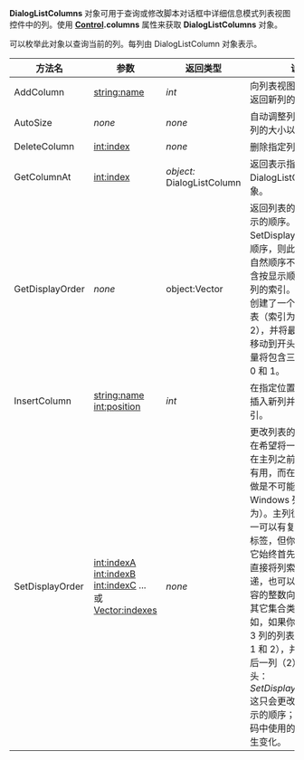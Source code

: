 **DialogListColumns** 对象可用于查询或修改脚本对话框中详细信息模式列表视图控件中的列。使用 **[Control](control.zh.md).columns** 属性来获取 **DialogListColumns** 对象。

可以枚举此对象以查询当前的列。每列由 DialogListColumn 对象表示。

| 方法名 | 参数 | 返回类型 | 说明 |
| --- | --- | --- | --- |
| AddColumn | <string:name> | *int* | 向列表视图中添加新列并返回新列的索引。 |
| AutoSize | *none* | *none* | 自动调整列表视图中所有列的大小以适应其内容。 |
| DeleteColumn | <int:index> | *none* | 删除指定列。 |
| GetColumnAt | <int:index> | *object:* DialogListColumn | 返回表示指定位置的列的 DialogListColumn 对象。 |
| GetDisplayOrder | *none* | object:Vector | 返回列表的列在屏幕上显示的顺序。如果之前通过 SetDisplayOrder 更改了顺序，则此顺序可能与其自然顺序不同。该向量包含按显示顺序排列的每个列的索引。例如，如果你创建了一个有 3 列的列表（索引为 0、1 和 2），并将最后一列（2）移动到开头，则返回的向量将包含三个整数：2、0 和 1。 |
| InsertColumn | <string:name> <int:position> | *int* | 在指定位置向列表视图中插入新列并返回新列的索引。 |
| SetDisplayOrder | <int:indexA> <int:indexB> <int:indexC> ... 或 <Vector:indexes> | *none* | 更改列表的列显示顺序。在希望将一个或多个列放在主列之前时，这将特别有用，而在创建列时这样做是不可能的（这是因为 Windows 列表控件的行为）。主列很特殊，它唯一可以有复选框或可编辑标签，但你可能并不希望它始终首先显示。既可以直接将列索引作为参数传递，也可以将具有相同内容的整数向量（或大多数其它集合类型）传递。例如，如果你创建了一个有 3 列的列表（索引为 0、1 和 2），并且希望将最后一列（2）移动到开头： *SetDisplayOrder(2,0,1)* 这只会更改列在屏幕上显示的顺序；之后，你在代码中使用的列索引不会发生变化。 |